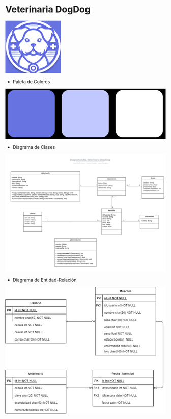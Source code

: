 # Veterinaria DogDog 

![Logo](images/Logo.png)

- Paleta de Colores

![Paleta](images/paleta_colores.png)

- Diagrama de Clases

![Diagrama UML](images/UML.jpg)

- Diagrama de Entidad-Relación

![Diagrama Entidad-Relación](images/entities.jpg)
